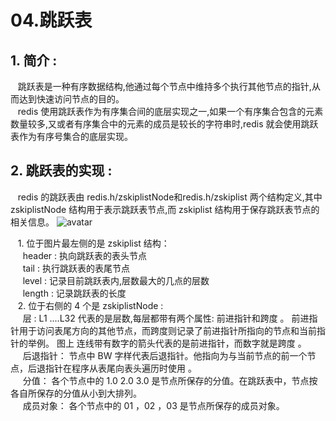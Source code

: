 # 04.跳跃表

## 1. 简介 :

   跳跃表是一种有序数据结构,他通过每个节点中维持多个执行其他节点的指针,从而达到快速访问节点的目的。  
   redis 使用跳跃表作为有序集合间的底层实现之一,如果一个有序集合包含的元素数量较多,又或者有序集合中的元素的成员是较长的字符串时,redis 就会使用跳跃表作为有序号集合的底层实现。

## 2. 跳跃表的实现 :

   redis 的跳跃表由 redis.h/zskiplistNode和redis.h/zskiplist 两个结构定义,其中 zskiplistNode 结构用于表示跳跃表节点,而 zskiplist 结构用于保存跳跃表节点的相关信息。 ![avatar](../../.gitbook/assets/tiao-yue-biao.jpg)

   1. 位于图片最左侧的是 zskiplist 结构：  
     header : 执向跳跃表的表头节点  
     tail : 执行跳跃表的表尾节点  
     level : 记录目前跳跃表内,层数最大的几点的层数  
     length : 记录跳跃表的长度  
   2. 位于右侧的 4 个是 zskiplistNode :  
     层 : L1 ....L32 代表的是层数,每层都带有两个属性: 前进指针和跨度 。 前进指针用于访问表尾方向的其他节点，而跨度则记录了前进指针所指向的节点和当前指针的举例。 图上 连线带有数字的箭头代表的是前进指针，而数字就是跨度 。  
     后退指针： 节点中 BW 字样代表后退指针。他指向为与当前节点的前一个节点，后退指针在程序从表尾向表头遍历时使用 。  
     分值： 各个节点中的 1.0 2.0 3.0 是节点所保存的分值。在跳跃表中，节点按各自所保存的分值从小到大排列。  
     成员对象： 各个节点中的 01 ，02 ，03 是节点所保存的成员对象。

